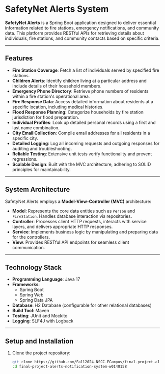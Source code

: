 # SafetyNet Alerts System

**SafetyNet Alerts** is a Spring Boot application designed to deliver essential information related to fire stations, emergency notifications, and community data. This platform provides RESTful APIs for retrieving details about individuals, fire stations, and community contacts based on specific criteria.

---

## Features

- **Fire Station Coverage**: Fetch a list of individuals served by specified fire stations.
- **Children Alerts**: Identify children living at a particular address and include details of their household members.
- **Emergency Phone Directory**: Retrieve phone numbers of residents within a fire station's operational area.
- **Fire Response Data**: Access detailed information about residents at a specific location, including medical histories.
- **Flood Response Planning**: Categorize households by fire station jurisdiction for flood preparation.
- **Individual Profiles**: Look up detailed personal records using a first and last name combination.
- **City Email Collection**: Compile email addresses for all residents in a specific city.
- **Detailed Logging**: Log all incoming requests and outgoing responses for auditing and troubleshooting.
- **Reliable Testing**: Extensive unit tests verify functionality and prevent regressions.
- **Scalable Design**: Built with the MVC architecture, adhering to SOLID principles for maintainability.

---

## System Architecture

SafetyNet Alerts employs a **Model-View-Controller (MVC)** architecture:

- **Model**: Represents the core data entities such as `Person` and `FireStation`. Handles database interaction via repositories.
- **Controller**: Processes client HTTP requests, interacts with service layers, and delivers appropriate HTTP responses.
- **Service**: Implements business logic by manipulating and preparing data for the controllers.
- **View**: Provides RESTful API endpoints for seamless client communication.

---

## Technology Stack

- **Programming Language**: Java 17
- **Frameworks**: 
  - Spring Boot
  - Spring Web
  - Spring Data JPA
- **Database**: H2 Database (configurable for other relational databases)
- **Build Tool**: Maven
- **Testing**: JUnit and Mockito
- **Logging**: SLF4J with Logback

---

## Setup and Installation

1. Clone the project repository:

   ```bash
   git clone https://github.com/Fall2024-NSCC-ECampus/final-project-alerts-notification-system-w0140158.git
   cd final-project-alerts-notification-system-w0140158
